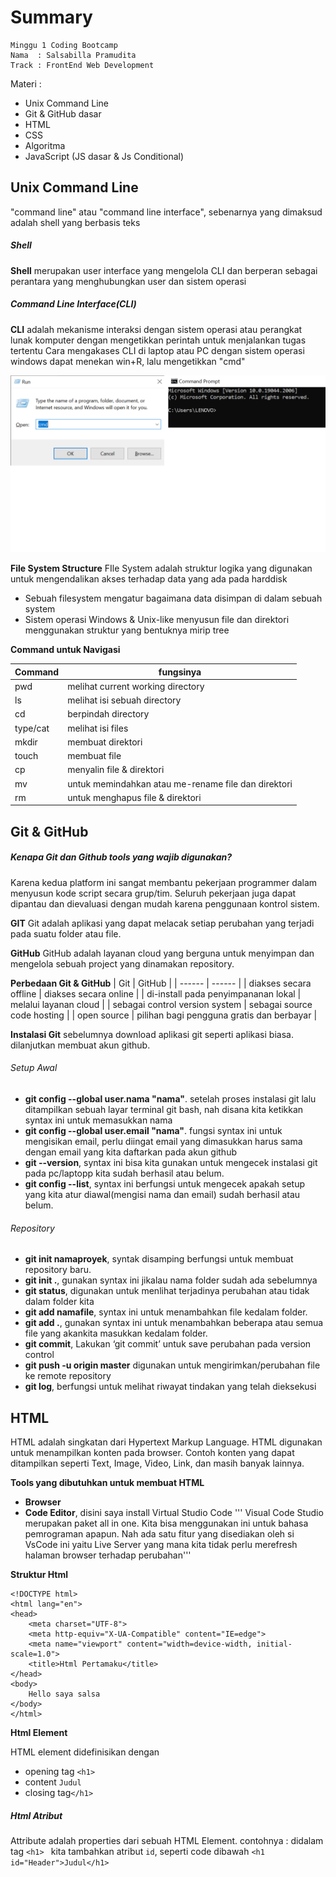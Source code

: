 # Summary
```
Minggu 1 Coding Bootcamp
Nama  : Salsabilla Pramudita
Track : FrontEnd Web Development
```
Materi :

- Unix Command Line
- Git & GitHub dasar
- HTML
- CSS
- Algoritma
- JavaScript (JS dasar & Js Conditional)


## Unix Command Line
"command line" atau "command line interface", sebenarnya yang dimaksud adalah shell yang berbasis teks
##### Shell
**Shell** merupakan user interface yang mengelola CLI dan berperan sebagai perantara yang menghubungkan user dan sistem operasi
##### Command Line Interface(CLI)
**CLI** adalah mekanisme interaksi dengan sistem operasi atau perangkat lunak komputer dengan mengetikkan perintah untuk menjalankan tugas tertentu
Cara mengakases CLI di laptop atau PC dengan sistem operasi windows dapat menekan win+R, lalu mengetikkan "cmd"

![image.png]( gambar1/xxxx.png)

**File System Structure**
FIle System adalah struktur logika yang digunakan untuk mengendalikan akses terhadap data yang ada pada harddisk
- Sebuah filesystem mengatur bagaimana data disimpan di dalam sebuah system
- Sistem operasi Windows & Unix-like menyusun file dan direktori menggunakan struktur yang bentuknya mirip tree

**Command untuk Navigasi**

| Command | fungsinya |
| ------ | ------ |
| pwd | melihat current working directory |
| ls | melihat isi sebuah directory  |
| cd | berpindah directory  |
| type/cat | melihat isi files |
| mkdir | membuat direktori |
| touch | membuat file |
| cp |menyalin file & direktori  |
| mv |untuk memindahkan atau me-rename file dan direktori   |
| rm|untuk menghapus file & direktori  |
## Git & GitHub

##### Kenapa Git dan Github tools yang wajib digunakan?
Karena kedua platform ini sangat membantu pekerjaan programmer dalam menyusun kode script secara grup/tim. Seluruh pekerjaan juga dapat dipantau dan dievaluasi dengan mudah karena penggunaan kontrol sistem.

**GIT**
Git adalah aplikasi yang dapat melacak setiap perubahan yang terjadi pada suatu folder atau file.

**GitHub**
GitHub adalah layanan cloud yang berguna untuk menyimpan dan mengelola sebuah project yang dinamakan repository.

**Perbedaan Git & GitHub**
| Git | GitHub |
| ------ | ------ |
| diakses secara offline | diakses secara online |
| di-install pada penyimpananan lokal | melalui layanan cloud |
| sebagai control version system | sebagai source code hosting |
| open source | pilihan bagi pengguna gratis dan berbayar |

**Instalasi Git**
sebelumnya download aplikasi git seperti aplikasi biasa. dilanjutkan membuat akun github.
###### Setup Awal
- **git config --global user.nama "nama"**. setelah proses instalasi git lalu ditampilkan sebuah layar terminal git bash, nah disana kita ketikkan syntax ini untuk memasukkan nama
- **git config --global user.email "nama"**. fungsi syntax ini untuk mengisikan email, perlu diingat email yang dimasukkan harus sama dengan email yang kita daftarkan pada akun github
- **git --version**, syntax ini bisa kita gunakan untuk mengecek instalasi git pada pc/laptopp kita sudah berhasil atau belum.
- **git config --list**, syntax ini berfungsi untuk mengecek apakah setup yang kita atur diawal(mengisi nama dan email) sudah berhasil atau belum.

###### Repository
- **git init namaproyek**, syntak disamping berfungsi untuk membuat repository baru.
- **git init .**, gunakan syntax ini jikalau nama folder sudah ada sebelumnya
- **git status**, digunakan untuk menlihat terjadinya perubahan atau tidak dalam folder kita
-  **git add namafile**, syntax ini untuk menambahkan file kedalam folder.
-  **git add .**, gunakan syntax ini untuk menambahkan beberapa atau semua file yang akankita masukkan kedalam folder.
-  **git commit**, Lakukan ‘git commit’ untuk save perubahan pada version control
-  **git push -u origin master** digunakan untuk mengirimkan/perubahan file ke remote repository
-  **git log**, berfungsi untuk melihat riwayat tindakan yang telah dieksekusi



## HTML
HTML adalah singkatan dari Hypertext Markup Language. HTML digunakan untuk menampilkan konten pada browser. Contoh konten yang dapat ditampilkan seperti Text, Image, Video, Link, dan masih banyak lainnya.

**Tools yang dibutuhkan untuk membuat HTML**
- **Browser**
- **Code Editor**, disini saya install Virtual Studio Code 
''' Visual Code Studio merupakan paket all in one. Kita bisa menggunakan ini untuk bahasa pemrograman apapun. Nah ada satu fitur yang disediakan oleh si VsCode ini yaitu Live Server yang mana kita tidak perlu merefresh halaman browser terhadap perubahan'''

**Struktur Html**
```
<!DOCTYPE html>
<html lang="en">
<head>
    <meta charset="UTF-8">
    <meta http-equiv="X-UA-Compatible" content="IE=edge">
    <meta name="viewport" content="width=device-width, initial-scale=1.0">
    <title>Html Pertamaku</title>
</head>
<body>
    Hello saya salsa
</body>
</html>
```
**Html Element**

HTML element didefinisikan dengan 
- opening tag ```<h1>```
- content ```Judul```
- closing tag```</h1>```


##### Html Atribut
Attribute adalah properties dari sebuah HTML Element.
contohnya : didalam tag ```<h1> ``` kita tambahkan atribut ```id```, seperti code dibawah
```<h1 id="Header">Judul</h1>```



